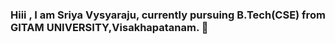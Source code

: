 ### Hiii , I am Sriya Vysyaraju, currently pursuing B.Tech(CSE) from GITAM UNIVERSITY,Visakhapatanam. 👋

<!--
**sriya-vysyaraju/sriya-vysyaraju** is a ✨ _special_ ✨ repository because its `README.md` (this file) appears on your GitHub profile.

Here are some ideas to get you started:

- 🔭 I’m currently working on machine learning,open cv projects.
- 🌱 I’m currently learning everything.
- 👯 I’m looking to collaborate on machine learning projects.
- 🤔 I’m looking for help with internships.
- 💬 Ask me about front end and ml.
- 📫 How to reach me: linked in-[I'm an inline-style link] (https://www.linkedin.com/in/sriya-vysyaraju-a61a1b191) and email at- [I'm an inline-style link] (sriya.vysyaraj@gmail.com)
- 😄 Pronouns: she/her.
- ⚡ Fun fact: I love eating fruits.
-->
